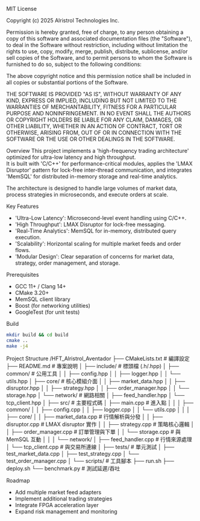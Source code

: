 MIT License

Copyright (c) 2025 Alristrol Technologies Inc.

Permission is hereby granted, free of charge, to any person obtaining a copy of this software and associated documentation files (the "Software"), to deal in the Software without restriction, including without limitation the rights to use, copy, modify, merge, publish, distribute, sublicense, and/or sell copies of the Software, and to permit persons to whom the Software is furnished to do so, subject to the following conditions:

The above copyright notice and this permission notice shall be included in all copies or substantial portions of the Software.

THE SOFTWARE IS PROVIDED "AS IS", WITHOUT WARRANTY OF ANY KIND, EXPRESS OR IMPLIED, INCLUDING BUT NOT LIMITED TO THE WARRANTIES OF MERCHANTABILITY, FITNESS FOR A PARTICULAR PURPOSE AND NONINFRINGEMENT. IN NO EVENT SHALL THE AUTHORS OR COPYRIGHT HOLDERS BE LIABLE FOR ANY CLAIM, DAMAGES, OR OTHER LIABILITY, WHETHER IN AN ACTION OF CONTRACT, TORT OR OTHERWISE, ARISING FROM, OUT OF OR IN CONNECTION WITH THE SOFTWARE OR THE USE OR OTHER DEALINGS IN THE SOFTWARE.


Overview
This project implements a 'high-frequency trading architecture' optimized for ultra-low latency and high throughput.  
It is built with 'C/C++' for performance-critical modules, applies the 'LMAX Disruptor' pattern for lock-free inter-thread communication, and integrates 'MemSQL' for distributed in-memory storage and real-time analytics.  

The architecture is designed to handle large volumes of market data, process strategies in microseconds, and execute orders at scale.

Key Features
- 'Ultra-Low Latency': Microsecond-level event handling using C/C++.
- 'High Throughput': LMAX Disruptor for lock-free messaging.
- 'Real-Time Analytics': MemSQL for in-memory, distributed query execution.
- 'Scalability': Horizontal scaling for multiple market feeds and order flows.
- 'Modular Design': Clear separation of concerns for market data, strategy, order management, and storage.

Prerequisites
- GCC 11+ / Clang 14+
- CMake 3.20+
- MemSQL client library
- Boost (for networking utilities)
- GoogleTest (for unit tests)

Build
```bash
mkdir build && cd build
cmake ..
make -j4
```

Project Structure
/HFT_Alristrol_Aventador
├── CMakeLists.txt              # 編譯設定
├── README.md                   # 專案說明
│
├── include/                    # 標頭檔 (.h/.hpp)
│   ├── common/                 # 公用工具
│   │   ├── config.hpp
│   │   ├── logger.hpp
│   │   └── utils.hpp
│   ├── core/                   # 核心模組介面
│   │   ├── market_data.hpp
│   │   ├── disruptor.hpp
│   │   ├── strategy.hpp
│   │   ├── order_manager.hpp
│   │   └── storage.hpp
│   └── network/                # 網路相關
│       ├── feed_handler.hpp
│       └── tcp_client.hpp
│
├── src/                        # 主要程式碼
│   ├── main.cpp                # 進入點
│   │
│   ├── common/
│   │   ├── config.cpp
│   │   ├── logger.cpp
│   │   └── utils.cpp
│   │
│   ├── core/
│   │   ├── market_data.cpp     # 行情解析與分發
│   │   ├── disruptor.cpp       # LMAX disruptor 實作
│   │   ├── strategy.cpp        # 策略核心邏輯
│   │   ├── order_manager.cpp   # 訂單管理與下單
│   │   └── storage.cpp         # 與 MemSQL 互動
│   │
│   └── network/
│       ├── feed_handler.cpp    # 行情來源處理
│       └── tcp_client.cpp      # 與交易所連線
│
├── tests/                      # 單元測試
│   ├── test_market_data.cpp
│   ├── test_strategy.cpp
│   └── test_order_manager.cpp
│
└── scripts/                    # 工具腳本
    ├── run.sh
    ├── deploy.sh
    └── benchmark.py            # 測試延遲/吞吐

Roadmap
- Add multiple market feed adapters 
- Implement additional trading strategies
- Integrate FPGA acceleration layer
- Expand risk management and monitoring
